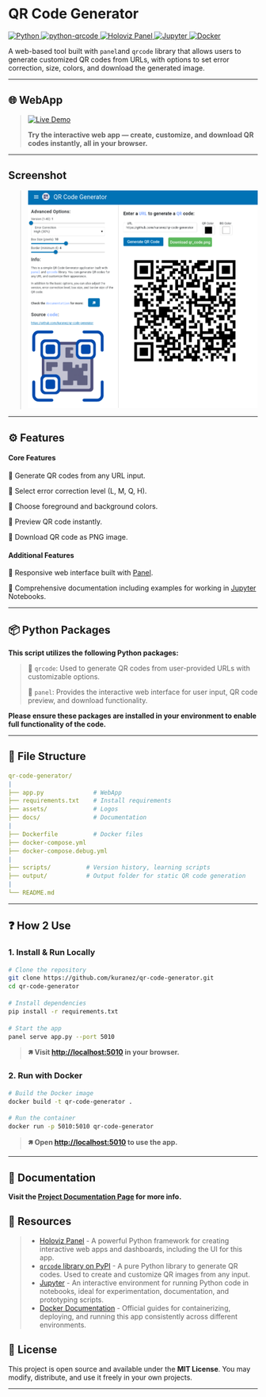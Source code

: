 # QR Code Generator

<p align="left">
  <a href="https://www.python.org/" target="_blank">
    <img src="https://img.shields.io/badge/Python-3776AB?style=for-the-badge&logo=python&logoColor=white" alt="Python"/>
  </a>
  <a href="https://pypi.org/project/qrcode/" target="_blank">
    <img src="https://img.shields.io/badge/python--qrcode-3776AB?style=for-the-badge&logo=python&logoColor=white" alt="python-qrcode"/>
  </a>
  <a href="https://panel.holoviz.org/" target="_blank">
    <img src="https://img.shields.io/badge/Holoviz%20Panel-0094A9?style=for-the-badge" alt="Holoviz Panel"/>
  </a>
  <a href="https://jupyter.org/" target="_blank">
    <img src="https://img.shields.io/badge/Jupyter-F37626?style=for-the-badge&logo=jupyter&logoColor=white" alt="Jupyter"/>
  </a>
  <a href="https://docs.docker.com/" target="_blank">
    <img src="https://img.shields.io/badge/Docker-2496ED?style=for-the-badge&logo=docker&logoColor=white" alt="Docker"/>
  </a>
</p>


A web-based tool built with `panel`and `qrcode` library that allows users to generate customized QR codes from URLs, with options to set error correction, size, colors, and download the generated image.

---

## 🌐 WebApp 

> [![Live Demo](https://img.shields.io/badge/🟢%20Live%20App-%20qr--code--generator-brightgreen?style=for-the-badge)](https://apps.kuracodez.space/qr-code-generator/app)
>
> **Try the interactive web app — create, customize, and download QR codes instantly, all in your browser.**


---

## Screenshot

> ![webapp.png](https://raw.githubusercontent.com/kuranez/qr-code-generator/refs/heads/main/screenshots/webapp_v.1.1.png)

---

## ⚙️ Features

#### Core Features

🔸 Generate QR codes from any URL input.

🔸 Select error correction level (L, M, Q, H).

🔸 Choose foreground and background colors.

🔸 Preview QR code instantly.

🔸 Download QR code as PNG image.

#### Additional Features

🔸 Responsive web interface built with [Panel](https://panel.holoviz.org/index.html).

🔸 Comprehensive documentation including examples for working in [Jupyter](https://jupyter.org/) Notebooks.


---

## 📦 Python Packages


**This script utilizes the following Python packages:**

> 🔸 `qrcode`: Used to generate QR codes from user-provided URLs with customizable options.
> 
> 🔸 `panel`: Provides the interactive web interface for user input, QR code preview, and download functionality.

**Please ensure these packages are installed in your environment to enable full functionality of the code.**

---

## 📁 File Structure

```yaml
qr-code-generator/
|
├── app.py              # WebApp
├── requirements.txt    # Install requirements
├── assets/             # Logos
├── docs/               # Documentation
|
├── Dockerfile          # Docker files
├── docker-compose.yml
├── docker-compose.debug.yml
|
├── scripts/          # Version history, learning scripts
├── output/           # Output folder for static QR code generation
|
└── README.md
```

---

## ❓ How 2 Use

### 1. Install & Run Locally

```bash
# Clone the repository
git clone https://github.com/kuranez/qr-code-generator.git
cd qr-code-generator

# Install dependencies
pip install -r requirements.txt

# Start the app
panel serve app.py --port 5010
```

> **🢅 Visit [http://localhost:5010](http://localhost:5010) in your browser.**


### 2. Run with Docker

```bash
# Build the Docker image
docker build -t qr-code-generator .

# Run the container
docker run -p 5010:5010 qr-code-generator
```

> **🢅 Open [http://localhost:5010](http://localhost:5010) to use the app.**

---

## 📙 Documentation

**Visit the [Project Documentation Page](./docs/qr-code-generator-documentation.md) for more info.** 


## 📕 Resources


> - [Holoviz Panel](https://panel.holoviz.org/) - A powerful Python framework for creating interactive web apps and dashboards, including the UI for this app.
> - [`qrcode` library on PyPI](https://pypi.org/project/qrcode/) - A pure Python library to generate QR codes. Used to create and customize QR images from any input.
> - [Jupyter](https://jupyter.org/) - An interactive environment for running Python code in notebooks, ideal for experimentation, documentation, and prototyping scripts.
> - [Docker Documentation](https://docs.docker.com/) -  Official guides for containerizing, deploying, and running this app consistently across different environments.


## 📘 License

This project is open source and available under the **MIT License**. 
You may modify, distribute, and use it freely in your own projects.

---
